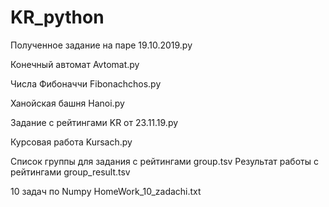 # KR_python

Полученное задание на паре
19.10.2019.py  

Конечный автомат
Avtomat.py 

Числа Фибоначчи
Fibonachchos.py 
 
Ханойская башня
Hanoi.py 

Задание с рейтингами 
KR от 23.11.19.py 

Курсовая работа
Kursach.py 

Список группы для задания с рейтингами
group.tsv 
Результат работы с рейтингами
group_result.tsv

10 задач по Numpy
HomeWork_10_zadachi.txt
